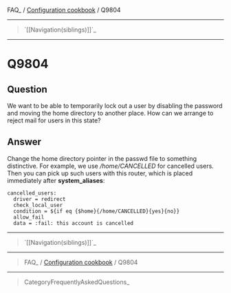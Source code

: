 FAQ\_ / [Configuration cookbook](FAQ/Configuration_cookbook) / Q9804

* * * * *

> \`[[Navigation(siblings)]]\`\_

* * * * *

Q9804
=====

Question
--------

We want to be able to temporarily lock out a user by disabling the
password and moving the home directory to another place. How can we
arrange to reject mail for users in this state?

Answer
------

Change the home directory pointer in the passwd file to something
distinctive. For example, we use */home/CANCELLED* for cancelled users.
Then you can pick up such users with this router, which is placed
immediately after **system\_aliases**:

    cancelled_users:
      driver = redirect
      check_local_user
      condition = ${if eq {$home}{/home/CANCELLED}{yes}{no}}
      allow_fail
      data = :fail: this account is cancelled

* * * * *

> \`[[Navigation(siblings)]]\`\_

* * * * *

> FAQ\_ / [Configuration cookbook](FAQ/Configuration_cookbook) / Q9804

* * * * *

> CategoryFrequentlyAskedQuestions\_
